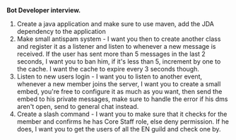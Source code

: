 **Bot Developer interview.**

1. Create a java application and make sure to use maven, add the JDA dependency to the application
2. Make small antispam system - I want you then to create another class and register it as a listener and listen to whenever a new message is received. If the user has sent more than 5 messages in the last 2 seconds, I want you to ban him, if it's less than 5, increment by one to the cache. I want the cache to expire every 3 seconds though.
3. Listen to new users login - I want you to listen to another event, whenever a new member joins the server, I want you to create a small embed, you're free to configure it as much as you want, then send the embed to his private messages, make sure to handle the error if his dms aren't open, send to general chat instead.
4. Create a slash command - I want you to make sure that it checks for the member and confirms he has Core Staff role, else deny permission. If he does, I want you to get the users of all the EN guild and check one by.
